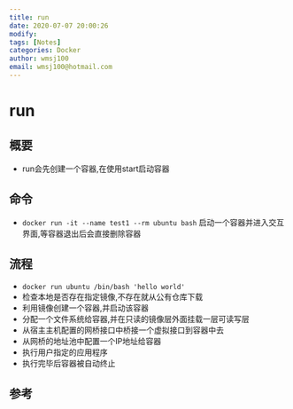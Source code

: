 ```yaml
---
title: run
date: 2020-07-07 20:00:26
modify: 
tags: [Notes]
categories: Docker
author: wmsj100
email: wmsj100@hotmail.com
---
```


# run

## 概要

- run会先创建一个容器,在使用start启动容器

## 命令

- `docker run -it --name test1 --rm ubuntu bash` 启动一个容器并进入交互界面,等容器退出后会直接删除容器

## 流程

- `docker run ubuntu /bin/bash 'hello world'`
- 检查本地是否存在指定镜像,不存在就从公有仓库下载
- 利用镜像创建一个容器,并启动该容器
- 分配一个文件系统给容器,并在只读的镜像层外面挂载一层可读写层
- 从宿主主机配置的网桥接口中桥接一个虚拟接口到容器中去
- 从网桥的地址池中配置一个IP地址给容器
- 执行用户指定的应用程序
- 执行完毕后容器被自动终止

## 参考

